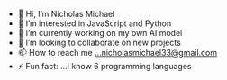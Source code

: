 - 👋 Hi, I’m Nicholas Michael
- 👀 I’m interested in JavaScript and Python 
- 🌱 I’m currently working on my own AI model
- 💞️ I’m looking to collaborate on new projects 
- 📫 How to reach me ...nicholasmichael33@gmail.com
- ⚡ Fun fact: ...I know 6 programming languages 

